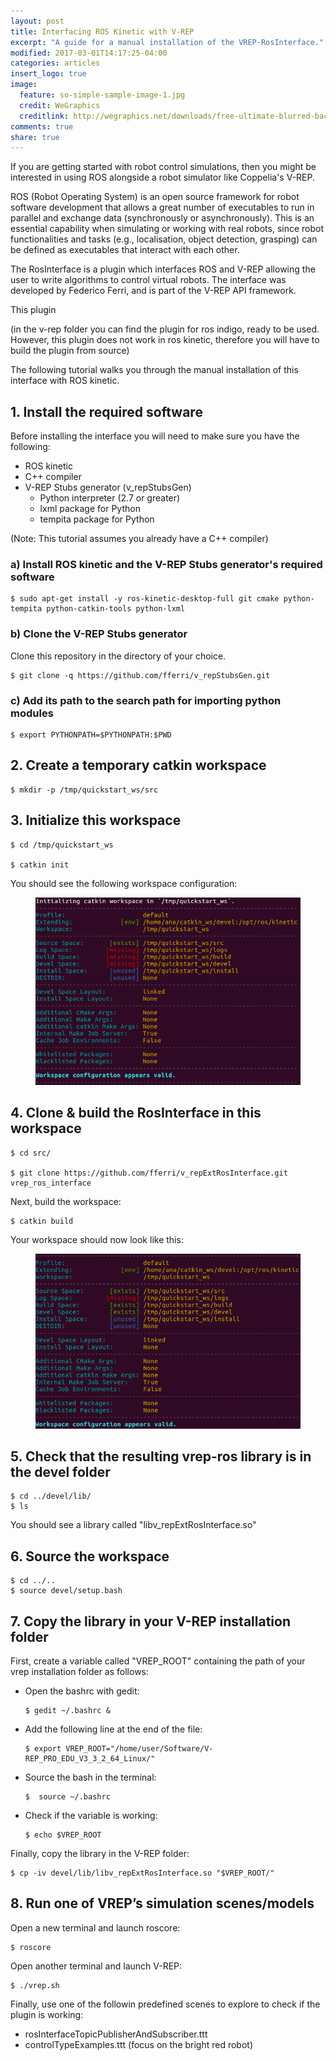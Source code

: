 ```yaml
---
layout: post
title: Interfacing ROS Kinetic with V-REP
excerpt: "A guide for a manual installation of the VREP-RosInterface."
modified: 2017-03-01T14:17:25-04:00
categories: articles
insert_logo: true
image:
  feature: so-simple-sample-image-1.jpg
  credit: WeGraphics
  creditlink: http://wegraphics.net/downloads/free-ultimate-blurred-background-pack/
comments: true
share: true
---
```


If you are getting started with robot control simulations, then you might be interested in using ROS alongside a robot simulator like Coppelia's V-REP.

ROS (Robot Operating System) is an open source framework for robot software development that allows a great number of executables to run in parallel and exchange data (synchronously or asynchronously). This is an essential capability when simulating or working with real robots, since robot functionalities and tasks (e.g., localisation, object detection, grasping) can be defined as executables that interact with each other.

The RosInterface is a plugin which interfaces ROS and V-REP allowing the user to write algorithms to control virtual robots. The interface was developed by Federico Ferri, and is part of the V-REP API framework.

This plugin

(in the v-rep folder you can find the plugin for ros indigo, ready to be used. However, this plugin does not work in ros kinetic, therefore you will have to build the plugin from source)

The following tutorial walks you through the manual installation of this interface with ROS kinetic.


## 1. Install the required software
Before installing the interface you will need to make sure you have the following:
* ROS kinetic
* C++ compiler
* V-REP Stubs generator (v_repStubsGen)
    * Python interpreter (2.7 or greater)
    * lxml package for Python
    * tempita package for Python 

(Note: This tutorial assumes you already have a C++ compiler)


### a) Install ROS kinetic and the V-REP Stubs generator's required software
    
```shell 
$ sudo apt-get install -y ros-kinetic-desktop-full git cmake python-tempita python-catkin-tools python-lxml
```


### b) Clone the V-REP Stubs generator

Clone this repository in the directory of your choice.

```shell 
$ git clone -q https://github.com/fferri/v_repStubsGen.git
```


### c) Add its path to the search path for importing python modules

```shell 
$ export PYTHONPATH=$PYTHONPATH:$PWD
```

## 2. Create a temporary catkin workspace

```shell 
$ mkdir -p /tmp/quickstart_ws/src
```

## 3. Initialize this workspace

```shell
$ cd /tmp/quickstart_ws 

$ catkin init
```
You should see the following workspace configuration:

<figure>
	<img src="../../images/posts/vreprosint/Catkin_init.png" alt="image">
</figure>



## 4. Clone & build the RosInterface in this workspace

```shell
$ cd src/

$ git clone https://github.com/fferri/v_repExtRosInterface.git vrep_ros_interface
```

Next, build the workspace:
```shell
$ catkin build
```

Your workspace should now look like this:

<figure>
	<img src="../../images/posts/vreprosint/Catkin_build.png" alt="image">
</figure>




## 5. Check that the resulting vrep-ros library is in the devel folder

```shell
$ cd ../devel/lib/
$ ls
```
You should see a library called "libv_repExtRosInterface.so"

## 6. Source the workspace

```shell
$ cd ../..
$ source devel/setup.bash
```

## 7. Copy the library in your V-REP installation folder

First, create a variable called "VREP_ROOT" containing the path of your vrep installation folder as follows:

* Open the bashrc with gedit:
    
    ```shell
    $ gedit ~/.bashrc &
    ```

* Add the following line at the end of the file:
    
    ```shell
    $ export VREP_ROOT="/home/user/Software/V-REP_PRO_EDU_V3_3_2_64_Linux/"
    ```

* Source the bash in the terminal:

    ```shell
    $  source ~/.bashrc 
    ```

* Check if the variable is working:
    
    ```shell
    $ echo $VREP_ROOT   
    ```
    
Finally, copy the library in the V-REP folder:

```shell
$ cp -iv devel/lib/libv_repExtRosInterface.so "$VREP_ROOT/"
```


## 8. Run one of VREP’s simulation scenes/models

Open a new terminal and launch roscore:
```shell
$ roscore
```

Open another terminal and launch V-REP:
```shell
$ ./vrep.sh
```

Finally, use one of the followin predefined scenes to explore to check if the plugin is working:
* rosInterfaceTopicPublisherAndSubscriber.ttt 
* controlTypeExamples.ttt (focus on the bright red robot) 


